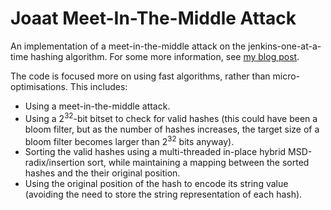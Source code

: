 # Joaat Meet-In-The-Middle Attack

An implementation of a meet-in-the-middle attack on the jenkins-one-at-a-time hashing algorithm. For some more information, see [my blog post](https://0x1f9f1.github.io/2023/07/29/hash-mitm.html).

The code is focused more on using fast algorithms, rather than micro-optimisations. This includes:
* Using a meet-in-the-middle attack.
* Using a 2<sup>32</sup>-bit bitset to check for valid hashes (this could have been a bloom filter, but as the number of hashes increases, the target size of a bloom filter becomes larger than 2<sup>32</sup> bits anyway).
* Sorting the valid hashes using a multi-threaded in-place hybrid MSD-radix/insertion sort, while maintaining a mapping between the sorted hashes and the their original position.
* Using the original position of the hash to encode its string value (avoiding the need to store the string representation of each hash).